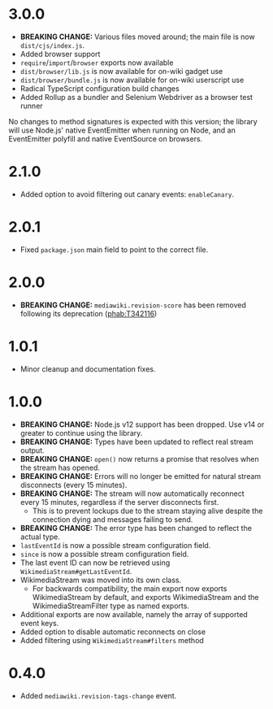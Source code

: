 # 3.0.0
* **BREAKING CHANGE:** Various files moved around; the main file is now `dist/cjs/index.js`.
* Added browser support
* `require`/`import`/`browser` exports now available
* `dist/browser/lib.js` is now available for on-wiki gadget use
* `dist/browser/bundle.js` is now available for on-wiki userscript use
* Radical TypeScript configuration build changes
* Added Rollup as a bundler and Selenium Webdriver as a browser test runner

No changes to method signatures is expected with this version; the library will use
Node.js' native EventEmitter when running on Node, and an EventEmitter polyfill and
native EventSource on browsers.

# 2.1.0
* Added option to avoid filtering out canary events: `enableCanary`.

# 2.0.1
* Fixed `package.json` main field to point to the correct file.

# 2.0.0
* **BREAKING CHANGE:** `mediawiki.revision-score` has been removed following its deprecation ([phab:T342116](https://phabricator.wikimedia.org/T342116))

# 1.0.1
* Minor cleanup and documentation fixes.

# 1.0.0
* **BREAKING CHANGE:** Node.js v12 support has been dropped. Use v14 or greater to continue using the library.
* **BREAKING CHANGE:** Types have been updated to reflect real stream output.
* **BREAKING CHANGE:** `open()` now returns a promise that resolves when the stream has opened.
* **BREAKING CHANGE:** Errors will no longer be emitted for natural stream disconnects (every 15 minutes).
* **BREAKING CHANGE:** The stream will now automatically reconnect every 15 minutes, regardless if the server disconnects first.
  * This is to prevent lockups due to the stream staying alive despite the connection dying and messages failing to send.
* **BREAKING CHANGE:** The error type has been changed to reflect the actual type.
* `lastEventId` is now a possible stream configuration field.
* `since` is now a possible stream configuration field.
* The last event ID can now be retrieved using `WikimediaStream#getLastEventId`.
* WikimediaStream was moved into its own class.
  * For backwards compatibility, the main export now exports WikimediaStream by default, and exports WikimediaStream and the WikimediaStreamFilter type as named exports.
* Additional exports are now available, namely the array of supported event keys.
* Added option to disable automatic reconnects on close
* Added filtering using `WikimediaStream#filters` method

# 0.4.0
* Added `mediawiki.revision-tags-change` event.
